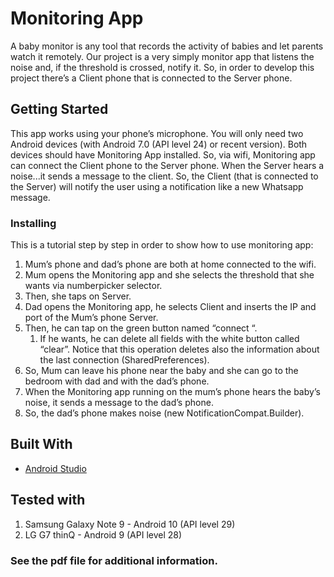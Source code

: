 # Monitoring App

A baby monitor is any tool that records the activity of babies and let parents watch it remotely. 
Our project is a very simply monitor app that listens the noise and, if the threshold is crossed, notify it. 
So, in order to develop this project there’s a Client phone that is connected to the Server phone.

## Getting Started

This app works using your phone’s microphone. You will only need two Android devices (with Android 7.0 (API level 24) or recent version).
Both devices should have Monitoring App installed. 
So, via wifi, Monitoring app can connect the Client phone to the Server phone. 
When the Server hears a noise...it sends a message to the client. 
So, the Client (that is connected to the Server) will notify the user using a notification like a new Whatsapp message.

### Installing

This is a tutorial step by step in order to show how to use monitoring app:
1. Mum’s phone and dad’s phone are both at home connected to the wifi.
1. Mum opens the Monitoring app and she selects the threshold that she wants via numberpicker selector.
1. Then, she taps on Server.
1. Dad opens the Monitoring app, he selects Client and inserts the IP and port of the Mum’s phone Server.
1. Then, he can tap on the green button named “connect “. 
   1. If he wants, he can delete all fields with the white button called “clear”. 
      Notice that this operation deletes also the information about the last connection (SharedPreferences).
1. So, Mum can leave his phone near the baby and she can go to the bedroom with dad and with the dad’s phone.
1. When the Monitoring app running on the mum’s phone hears the baby’s noise, it sends a message to the dad’s phone. 
1. So, the dad’s phone makes noise (new NotificationCompat.Builder).


## Built With

* [Android Studio](https://developer.android.com/studio/?gclid=EAIaIQobChMIkf6Qzuea5wIVlE8YCh2OMQMdEAAYASAAEgL0NfD_BwE) 

## Tested with
1. Samsung Galaxy Note 9 - Android 10 (API level 29)
2. LG G7 thinQ - Android 9 (API level 28)

### See the pdf file for additional information.
